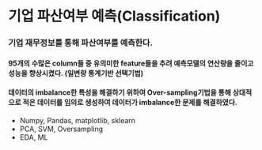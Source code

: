 # 기업 파산여부 예측(Classification)
### 기업 재무정보를 통해 파산여부를 예측한다.
#### 95개의 수많은 column들 중 유의미한 feature들을 추려 예측모델의 연산량을 줄이고 성능을 향상시켰다. (일변량 통계기반 선택기법)
#### 데이터의 imbalance한 특성을 해결하기 위하여 Over-sampling기법을 통해 상대적으로 적은 데이터를 임의로 생성하여 데이터가 imbalance한 문제를 해결하였다.
- Numpy, Pandas, matplotlib, sklearn
- PCA, SVM, Oversampling
- EDA, ML

